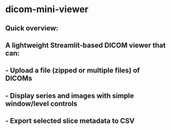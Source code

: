 # dicom-mini-viewer

## Quick overview:
## A lightweight Streamlit-based DICOM viewer that can:
## - Upload a file (zipped or multiple files) of DICOMs
## - Display series and images with simple window/level controls
## - Export selected slice metadata to CSV
